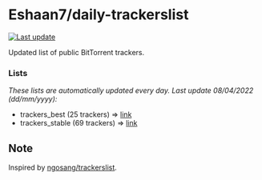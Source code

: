 
# Eshaan7/daily-trackerslist 

[![Last update](https://img.shields.io/badge/Last%20update-08/04/2022-blue.svg)](#)

Updated list of public BitTorrent trackers.

### Lists
*These lists are automatically updated every day. Last update 08/04/2022 (_dd/mm/yyyy_):*

* trackers_best (25 trackers) => [link](https://raw.githubusercontent.com/eshaan7/daily-trackerslist/master/trackers_best.txt)
* trackers_stable (69 trackers) => [link](https://raw.githubusercontent.com/eshaan7/daily-trackerslist/master/trackers_stable.txt)

## Note

Inspired by [ngosang/trackerslist](https://github.com/ngosang/trackerslist).
